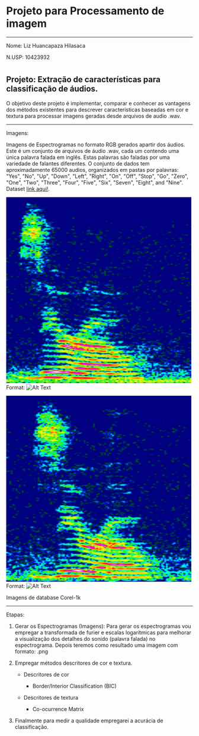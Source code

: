 ﻿
# <h1> Projeto para Processamento de imagem
______________________________________________________________________________

Nome: Liz Huancapaza Hilasaca

N.USP: 10423932

# <h2> Projeto: Extração de caracterı́sticas para classificação de áudios.
   O objetivo deste projeto é implementar, comparar e conhecer as vantagens dos métodos existentes para descrever características baseadas em cor e textura para processar imagens geradas desde arquivos de audio .wav.
______________________________________________________________________________

Imagens: 

Imagens de Espectrogramas no formato RGB gerados apartir dos áudios. Este é um conjunto de arquivos de áudio .wav, cada um contendo uma única palavra falada em inglês. Estas palavras são faladas por uma variedade de falantes diferentes. O conjunto de dados tem aproximadamente 65000 audios, organizados em pastas por palavras: "Yes", "No", "Up", "Down", "Left", "Right", "On", "Off", "Stop", "Go", "Zero", "One", "Two", "Three", "Four", "Five", "Six", "Seven", "Eight", and "Nine". Dataset [link aqui!](http://download.tensorflow.org/data/speech_commands_v0.01.tar.gz).



![Espectrograma gerado a partir do audio 0](/imagens/2aa787cf_nohash_0.png)
Format: ![Alt Text](url)

![Espectrograma gerado a partir do audio 1](/imagens/2aa787cf_nohash_1.png)
Format: ![Alt Text](url)













Imagens de database Corel-1k

______________________________________________________________________________

Etapas:

1. Gerar os Espectrogramas (Imagens): Para gerar os espectrogramas vou empregar a transformada de furier e escalas logarı́tmicas para melhorar a visualização dos detalhes do sonido (palavra falada) no espectrograma. Depois teremos como resultado uma imagem com formato: .png 

2. Empregar métodos descritores de cor e textura.
    * Descritores de cor
    
        * Border/Interior Classification (BIC)
    * Descritores de textura
    
        * Co-ocurrence Matrix
3. Finalmente para medir a qualidade empregarei a acurácia de classificação.
